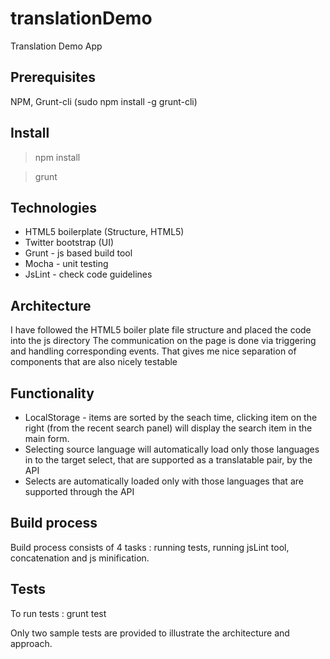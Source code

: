 translationDemo
===============

Translation Demo App


Prerequisites
-------------
NPM, Grunt-cli (sudo npm install -g grunt-cli)

Install
-------------
> npm install

> grunt

Technologies
-------------
* HTML5 boilerplate (Structure, HTML5)
* Twitter bootstrap (UI)
* Grunt - js based build tool
* Mocha - unit testing
* JsLint - check code guidelines

Architecture
-------------
I have followed the HTML5 boiler plate file structure and placed the code into the js directory
The communication on the page is done via triggering and handling corresponding events. That gives me nice separation of components that are also nicely testable

Functionality
-------------
* LocalStorage - items are sorted by the seach time, clicking item on the right (from the recent search panel) will display the search item in the main form.
* Selecting source language will automatically load only those languages in to the target select, that are supported as a translatable pair, by the API
* Selects are automatically loaded only with those languages that are supported through the API

Build process
-------------
Build process consists of 4 tasks : running tests, running jsLint tool, concatenation and js minification.


Tests
-------------
To run tests : grunt test

Only two sample tests are provided to illustrate the architecture and approach.
